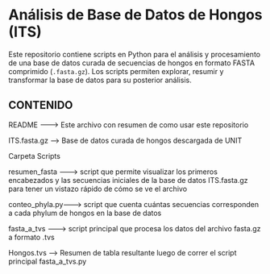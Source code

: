 # Análisis de Base de Datos de Hongos (ITS)

Este repositorio contiene scripts en Python para el análisis y procesamiento de una base de datos curada de secuencias de hongos en formato FASTA comprimido (`.fasta.gz`). Los scripts permiten explorar, resumir y transformar la base de datos para su posterior análisis.

## CONTENIDO 
README ---> Este archivo con resumen de como usar este repositorio

ITS.fasta.gz --> Base de datos curada de hongos descargada de UNIT

Carpeta Scripts

resumen_fasta --->  script que permite visualizar los primeros encabezados y las secuencias iniciales de la base de datos ITS.fasta.gz para tener un vistazo rápido de cómo se ve el archivo

conteo_phyla.py--->  script que cuenta cuántas secuencias corresponden a cada phylum de hongos en la base de datos

fasta_a_tvs --->  script principal que procesa los datos del archivo fasta.gz a formato .tvs

Hongos.tvs --> Resumen de tabla resultante luego de correr el script principal fasta_a_tvs.py

